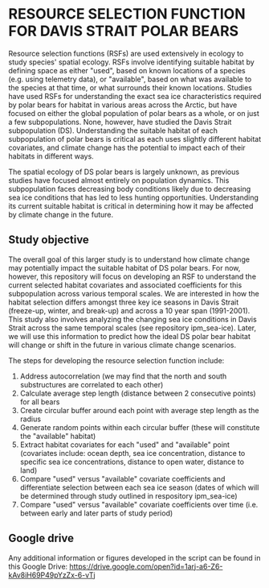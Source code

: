 # RESOURCE SELECTION FUNCTION FOR DAVIS STRAIT POLAR BEARS

Resource selection functions (RSFs) are used extensively in ecology to study species' spatial ecology. RSFs involve identifying suitable habitat by defining space as either "used", based on known locations of a species (e.g. using telemetry data), or "available", based on what was available to the species at that time, or what surrounds their known locations. Studies have used RSFs for understanding the exact sea ice characteristics required by polar bears for habitat in various areas across the Arctic, but have focused on either the global population of polar bears as a whole, or on just a few subpopulations. None, however, have studied the Davis Strait subpopulation (DS). Understanding the suitable habitat of each subpopulation of polar bears is critical as each uses slightly different habitat covariates, and climate change has the potential to impact each of their habitats in different ways.

The spatial ecology of DS polar bears is largely unknown, as previous studies have focused almost entirely on population dynamics. This subpopulation faces decreasing body conditions likely due to decreasing sea ice conditions that has led to less hunting opportunities. Understanding its current suitable habitat is critical in determining how it may be affected by climate change in the future. 

## Study objective

The overall goal of this larger study is to understand how climate change may potentially impact the suitable habitat of DS polar bears. For now, however, this repository will focus on developing an RSF to understand the current selected habitat covariates and associated coefficients for this subpopulation across various temporal scales. We are interested in how the habitat selection differs amongst three key ice seasons in Davis Strait (freeze-up, winter, and break-up) and across a 10 year span (1991-2001). This study also involves analyzing the changing sea ice conditions in Davis Strait across the same temporal scales (see repository ipm_sea-ice). Later, we will use this information to predict how the ideal DS polar bear habitat will change or shift in the future in various climate change scenarios. 

The steps for developing the resource selection function include:
  1. Address autocorrelation (we may find that the north and south substructures are correlated to each other) 
  2. Calculate average step length (distance between 2 consecutive points) for all bears
  3. Create circular buffer around each point with average step length as the radius
  4. Generate random points within each circular buffer (these will constitute the "available" habitat)
  5. Extract habitat covariates for each "used" and "available" point (covariates include: ocean depth, sea ice concentration, distance to specific sea ice concentrations, distance to open water, distance to land)
  6. Compare "used" versus "available" covariate coefficients and differentiate selection between each sea ice season (dates of which will be determined through study outlined in respository ipm_sea-ice)
  7. Compare "used" versus "available" covariate coefficients over time (i.e. between early and later parts of study period)

## Google drive
Any additional information or figures developed in the script can be found in this Google Drive: https://drive.google.com/open?id=1arj-a6-Z6-kAv8iH69P49pYzZx-6-vTj

